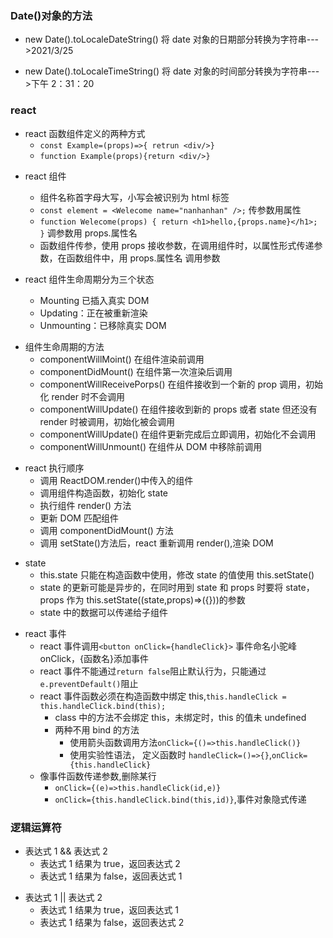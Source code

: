 ### Date()对象的方法

- new Date().toLocaleDateString() 将 date 对象的日期部分转换为字符串--->2021/3/25

* new Date().toLocaleTimeString() 将 date 对象的时间部分转换为字符串--->下午 2：31：20

### react

- react 函数组件定义的两种方式
  - `const Example=(props)=>{ retrun <div/>}`
  * `function Example(props){return <div/>}`

* react 组件

  - 组件名称首字母大写，小写会被识别为 html 标签

  * `const element = <Welecome name="nanhanhan" />;` 传参数用属性
  * `function Welecome(props) { return <h1>hello,{props.name}</h1>; }` 调参数用 props.属性名

  - 函数组件传参，使用 props 接收参数，在调用组件时，以属性形式传递参数，在函数组件中，用 props.属性名 调用参数

* react 组件生命周期分为三个状态
  - Mounting 已插入真实 DOM
  - Updating：正在被重新渲染
  - Unmounting：已移除真实 DOM

- 组件生命周期的方法
  - componentWillMoint() 在组件渲染前调用
  * componentDidMount() 在组件第一次渲染后调用
  - componentWillReceivePorps() 在组件接收到一个新的 prop 调用，初始化 render 时不会调用
  * componentWillUpdate() 在组件接收到新的 props 或者 state 但还没有 render 时被调用，初始化被会调用
  - componentWillUpdate() 在组件更新完成后立即调用，初始化不会调用
  * componentWillUnmount() 在组件从 DOM 中移除前调用

* react 执行顺序
  - 调用 ReactDOM.render()中传入的组件
  - 调用组件构造函数，初始化 state
  - 执行组件 render() 方法
  - 更新 DOM 匹配组件
  - 调用 componentDidMount() 方法
  * 调用 setState()方法后，react 重新调用 render(),渲染 DOM

- state
  - this.state 只能在构造函数中使用，修改 state 的值使用 this.setState()
  * state 的更新可能是异步的，在同时用到 state 和 props 时要将 state，props 作为 this.setState((state,props)=>({}))的参数
  - state 中的数据可以传递给子组件

* react 事件
  - react 事件调用`<button onClick={handleClick}>` 事件命名小驼峰 onClick，{函数名}添加事件
  * react 事件不能通过`return false`阻止默认行为，只能通过`e.preventDefault()`阻止
  - react 事件函数必须在构造函数中绑定 this,`this.handleClick = this.handleClick.bind(this);`
    - class 中的方法不会绑定 this，未绑定时，this 的值未 undefined
    * 两种不用 bind 的方法
      - 使用箭头函数调用方法`onClick={()=>this.handleClick()}`
      * 使用实验性语法， 定义函数时 `handleClick=()=>{}`,`onClick={this.handleClick}`
  * 像事件函数传递参数,删除某行
    - `onClick={(e)=>this.handleClick(id,e)}`
    - `onClick={this.handleClick.bind(this,id)}`,事件对象隐式传递

### 逻辑运算符

- 表达式 1 && 表达式 2
  - 表达式 1 结果为 true，返回表达式 2
  * 表达式 1 结果为 false，返回表达式 1

* 表达式 1 || 表达式 2
  - 表达式 1 结果为 true，返回表达式 1
  * 表达式 1 结果为 false，返回表达式 2
